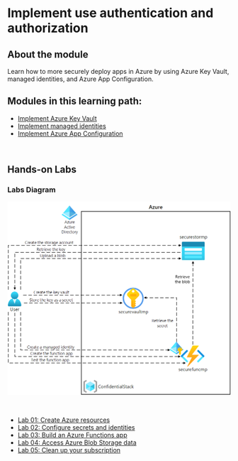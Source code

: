 # Implement use authentication and authorization

## About the module

Learn how to more securely deploy apps in Azure by using Azure Key Vault, managed identities, and Azure App Configuration.

## Modules in this learning path:

* [Implement Azure Key Vault](https://github.com/airan-tw/azure_training/blob/main/M3/Implement%20secure%20cloud%20solutions/Implement_key_vault.md)
* [Implement managed identities](https://github.com/airan-tw/azure_training/blob/main/M3/Implement%20secure%20cloud%20solutions/Implement_identities.md)
* [Implement Azure App Configuration](https://github.com/airan-tw/azure_training/blob/main/M3/Implement%20secure%20cloud%20solutions/Implement_app_config.md)

<br>

## Hands-on Labs 

### Labs Diagram

![alt text](images/Lab07-Diagram.png)

<br>

* [Lab 01: Create Azure resources](https://github.com/airan-tw/azure_training/blob/main/M3/Implement%20secure%20cloud%20solutions/lab01.md)
* [Lab 02: Configure secrets and identities](https://github.com/airan-tw/azure_training/blob/main/M3/Implement%20secure%20cloud%20solutions/lab02.md)
* [Lab 03: Build an Azure Functions app](https://github.com/airan-tw/azure_training/blob/main/M3/Implement%20secure%20cloud%20solutions/lab03.md)
* [Lab 04: Access Azure Blob Storage data](https://github.com/airan-tw/azure_training/blob/main/M3/Implement%20secure%20cloud%20solutions/lab04.md)
* [Lab 05: Clean up your subscription](https://github.com/airan-tw/azure_training/blob/main/M3/Implement%20secure%20cloud%20solutions/lab05.md)
